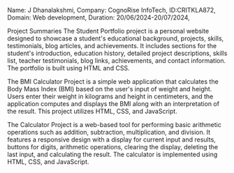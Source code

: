 Name: J Dhanalakshmi,
Company: CognoRise InfoTech,
ID:CRITKLA872,
Domain: Web development,
Duration: 20/06/2024-20/07/2024,


Project Summaries
The Student Portfolio project is a personal website designed to showcase a student's educational background, projects, skills, testimonials, blog articles, and achievements. It includes sections for the student's introduction, education history, detailed project descriptions, skills list, teacher testimonials, blog links, achievements, and contact information. The portfolio is built using HTML and CSS.

The BMI Calculator Project is a simple web application that calculates the Body Mass Index (BMI) based on the user's input of weight and height. Users enter their weight in kilograms and height in centimeters, and the application computes and displays the BMI along with an interpretation of the result. This project utilizes HTML, CSS, and JavaScript.

The Calculator Project is a web-based tool for performing basic arithmetic operations such as addition, subtraction, multiplication, and division. It features a responsive design with a display for current input and results, buttons for digits, arithmetic operations, clearing the display, deleting the last input, and calculating the result. The calculator is implemented using HTML, CSS, and JavaScript.



